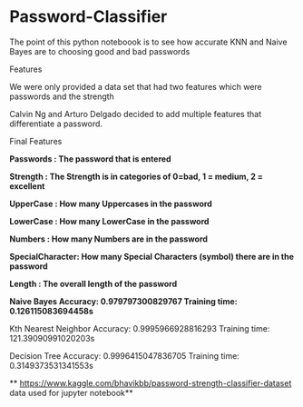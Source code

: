 # Password-Classifier

The point of this python noteboook is to see how accurate KNN and Naive Bayes are to choosing good and bad passwords

Features

We were only provided a data set that had two features which were passwords and the strength

Calvin Ng and Arturo Delgado decided to add multiple features that differentiate a password.

Final Features

**Passwords : The password that is entered**

**Strength : The Strength is in categories of 0=bad, 1 = medium, 2 = excellent**

**UpperCase : How many Uppercases in the password**

**LowerCase : How many LowerCase in the password**

**Numbers : How many Numbers are in the password**

**SpecialCharacter: How many Special Characters (symbol) there are in the password**

**Length : The overall length of the password**


**Naive Bayes
Accuracy:  0.979797300829767
Training time: 0.126115083694458s**
 
Kth Nearest Neighbor
Accuracy:  0.9995966928816293
Training time: 121.39090991020203s
 
Decision Tree
Accuracy:  0.9996415047836705
Training time: 0.3149373531341553s

** https://www.kaggle.com/bhavikbb/password-strength-classifier-dataset data used for jupyter notebook**

